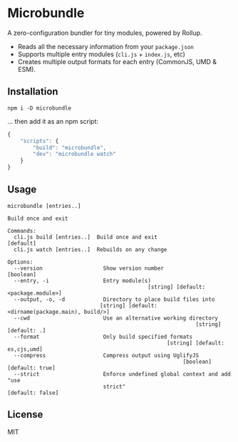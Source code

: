 # Microbundle

A zero-configuration bundler for tiny modules, powered by Rollup.

- Reads all the necessary information from your `package.json`
- Supports multiple entry modules (`cli.js` + `index.js`, etc)
- Creates multiple output formats for each entry (CommonJS, UMD & ESM).

## Installation

`npm i -D microbundle`

... then add it as an npm script:

```js
{
	"scripts": {
		"build": "microbundle",
		"dev": "microbundle watch"
	}
}
```

## Usage

```
microbundle [entries..]

Build once and exit

Commands:
  cli.js build [entries..]  Build once and exit                        [default]
  cli.js watch [entries..]  Rebuilds on any change

Options:
  --version                   Show version number                      [boolean]
  --entry, -i                 Entry module(s)
                                            [string] [default: <package.module>]
  --output, -o, -d            Directory to place build files into
                             [string] [default: <dirname(package.main), build/>]
  --cwd                       Use an alternative working directory
                                                           [string] [default: .]
  --format                    Only build specified formats
                                                  [string] [default: es,cjs,umd]
  --compress                  Compress output using UglifyJS
                                                       [boolean] [default: true]
  --strict                    Enforce undefined global context and add "use
                              strict"                           [default: false]
```

## License

MIT
